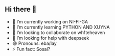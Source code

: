 ## Hi there 👋


- 🔭 I’m currently working on NI-FI-GA
- 🌱 I’m currently learning PYTHON AND XUYNA
- 👯 I’m looking to collaborate on wh1teheaven
- 🤔 I’m looking for help with deepseek
- 😄 Pronouns: eba/lay
- ⚡ Fun fact: Sosal?

